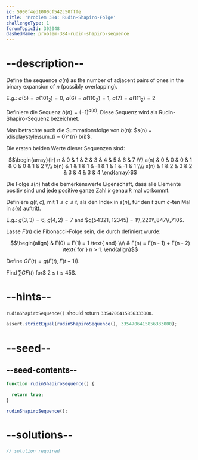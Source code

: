 ```yaml
---
id: 5900f4ed1000cf542c50fffe
title: 'Problem 384: Rudin-Shapiro-Folge'
challengeType: 1
forumTopicId: 302048
dashedName: problem-384-rudin-shapiro-sequence
---
```


# --description--

Define the sequence $a(n)$ as the number of adjacent pairs of ones in the binary expansion of $n$ (possibly overlapping).

E.g.: $a(5) = a({101}_2) = 0$, $a(6) = a({110}_2) = 1$, $a(7) = a({111}_2) = 2$

Definiere die Sequenz $b(n) = {(-1)}^{a(n)}$. Diese Sequenz wird als Rudin-Shapiro-Sequenz bezeichnet.

Man betrachte auch die Summationsfolge von $b(n)$: $s(n) = \displaystyle\sum_{i = 0}^{n} b(i)$.

Die ersten beiden Werte dieser Sequenzen sind:

$$\begin{array}{lr}   n    & 0 & 1 & 2 &  3 & 4 & 5 &  6 & 7 \\\\
  a(n) & 0 & 0 & 0 &  1 & 0 & 0 &  1 & 2 \\\\   b(n) & 1 & 1 & 1 & -1 & 1 & 1 & -1 & 1 \\\\
  s(n) & 1 & 2 & 3 &  2 & 3 & 4 &  3 & 4 \end{array}$$

Die Folge $s(n)$ hat die bemerkenswerte Eigenschaft, dass alle Elemente positiv sind und jede positive ganze Zahl $k$ genau $k$ mal vorkommt.

Definiere $g(t, c)$, mit $1 ≤ c ≤ t$, als den Index in $s(n)$, für den $t$ zum $c$-ten Mal in $s(n)$ auftritt.

E.g.: $g(3, 3) = 6$, $g(4, 2) = 7$ and $g(54321, 12345) = 1\\,220\\,847\\,710$.

Lasse $F(n)$ die Fibonacci-Folge sein, die durch definiert wurde:

$$\begin{align}   & F(0) = F(1) = 1 \text{ and} \\\\
  & F(n) = F(n - 1) + F(n - 2) \text{ for } n > 1. \end{align}$$

Define $GF(t) = g(F(t), F(t - 1))$.

Find $\sum GF(t)$ for$ 2 ≤ t ≤ 45$.

# --hints--

`rudinShapiroSequence()` should return `3354706415856333000`.

```js
assert.strictEqual(rudinShapiroSequence(), 3354706415856333000);
```

# --seed--

## --seed-contents--

```js
function rudinShapiroSequence() {

  return true;
}

rudinShapiroSequence();
```

# --solutions--

```js
// solution required
```
